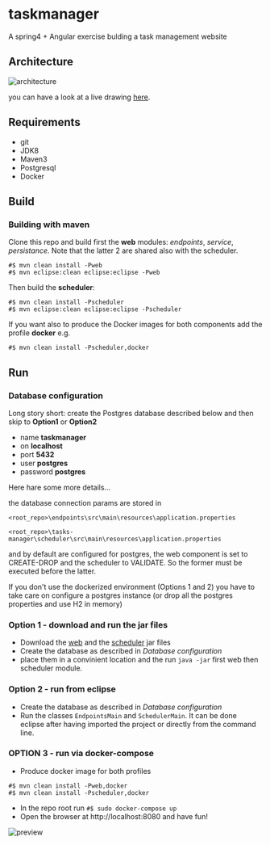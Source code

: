 # taskmanager
A spring4 + Angular exercise bulding a task management website


## Architecture

![architecture](/doc/taskmanager.png?raw=true)

you can have a look at a live drawing [here](https://docs.google.com/drawings/d/1Kst-gEPnU7SV6RhGqVKwuxKECHpmFvoV097tDaNgXAg).

## Requirements

* git
* JDK8
* Maven3
* Postgresql
* Docker

## Build

### Building with maven

Clone this repo and build first the **web** modules: *endpoints*, *service*, *persistance*.
Note that the latter 2 are shared also with the scheduler.

```
#$ mvn clean install -Pweb
#$ mvn eclipse:clean eclipse:eclipse -Pweb
```

Then build the **scheduler**:
```
#$ mvn clean install -Pscheduler
#$ mvn eclipse:clean eclipse:eclipse -Pscheduler
```

If you want also to produce the Docker images for both components add the profile **docker** e.g.

```
#$ mvn clean install -Pscheduler,docker
```

## Run

### Database configuration

Long story short: create the Postgres database described below and then skip to **Option1** or **Option2**
* name **taskmanager**
* on **localhost**
* port **5432**
* user **postgres**
* password **postgres**

Here hare some more details... 

the database connection params are stored in 

```
<root_repo>\endpoints\src\main\resources\application.properties

<root_repo>\tasks-manager\scheduler\src\main\resources\application.properties
```

and by default are configured for postgres, the web component is set to CREATE-DROP and the scheduler to VALIDATE. So the former must be executed before the latter.

If you don't use the dockerized environment (Options 1 and 2) you have to take care on configure a postgres instance (or drop all the postgres properties and use H2 in memory)

### Option 1 - download and run the jar files
* Download the [web](http://80.241.213.140/taskmanager/endpoints-0.1-SNAPSHOT.jar) and the [scheduler](http://80.241.213.140/taskmanager/scheduler-0.1-SNAPSHOT.jar) jar files
* Create the database as described in *Database configuration*
* place them in a convinient location and the run ``java -jar`` first web then scheduler module.

### Option 2 - run from eclipse
* Create the database as described in *Database configuration*
* Run the classes ``EndpointsMain`` and ``SchedulerMain``. It can be done eclipse after having imported the project or directly from the command line.

### OPTION 3 - run via docker-compose
* Produce docker image for both profiles
```
#$ mvn clean install -Pweb,docker
#$ mvn clean install -Pscheduler,docker
``` 
* In the repo root run ``#$ sudo docker-compose up``
* Open the browser at http://localhost:8080 and have fun!

![preview](/doc/preview.jpg?raw=true)



